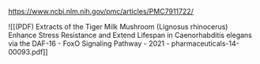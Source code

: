 
https://www.ncbi.nlm.nih.gov/pmc/articles/PMC7911722/

![[(PDF) Extracts of the Tiger Milk Mushroom (Lignosus rhinocerus) Enhance Stress Resistance and Extend Lifespan in Caenorhabditis elegans via the DAF-16 - FoxO Signaling Pathway - 2021 - pharmaceuticals-14-00093.pdf]]
